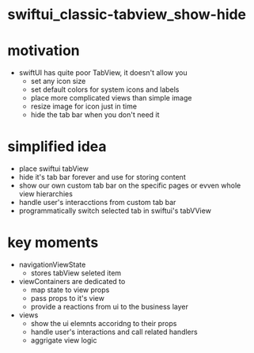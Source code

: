 # swiftui_classic-tabview_show-hide

# motivation
- swiftUI has quite poor TabView, it doesn't allow you
  - set any icon size 
  - set default colors for system icons and labels
  - place more complicated views than simple image
  - resize image for icon just in  time 
  - hide the tab bar when you don't need it

# simplified idea
  - place swiftui tabView
  - hide it's tab bar forever and use for storing content
  - show our own custom tab bar on the specific pages or evven whole view hierarchies
  - handle user's interacctions from custom tab bar
  - programmatically switch selected tab in swiftui's tabVView
  
# key moments
- navigationViewState 
  - stores tabView seleted item
- viewContainers are dedicated to 
  - map state to view props 
  - pass props to it's view
  - provide a reactions from ui to the business layer
- views
  - show the ui elemnts accoridng to their props 
  - handle user's interactions and call related handlers
  - aggrigate view logic




 
 
